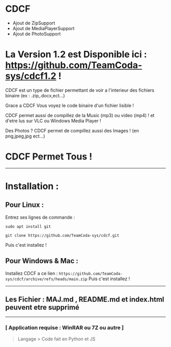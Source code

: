 # CDCF

- Ajout de ZipSupport
- Ajout de MediaPlayerSupport
- Ajout de PhotoSupport

# La Version 1.2 est Disponible ici : https://github.com/TeamCoda-sys/cdcf1.2 !

CDCF est un type de fichier permettant de voir a l'interieur des fichiers binaire (ex : .zip,.docx,ect...)

Grace a CDCF Vous voyez le code binaire d'un fichier lisible !

CDCF permet aussi de compillez de la Music (mp3) ou video (mp4) !
et d'etre lus sur VLC ou Windows Media Player !

Des Photos ? CDCF permet de compillez aussi des Images ! (en png,jpeg,jpg ect...)

# CDCF Permet Tous !

***
# Installation :

## Pour Linux :
Entrez ses lignes de commande :

`sudo apt install git`

`git clone https://github.com/TeamCoda-sys/cdcf.git`

Puis c'est installez !

## Pour Windows & Mac :
Installez CDCF a ce lien :
`https://github.com/TeamCoda-sys/cdcf/archive/refs/heads/main.zip`
Puis c'est installez !

***
## Les Fichier : MAJ.md , README.md et index.html peuvent etre supprimé
***
### [ Application requise : WinRAR ou 7Z ou autre ]

> Langage > Code fait en Python et JS
